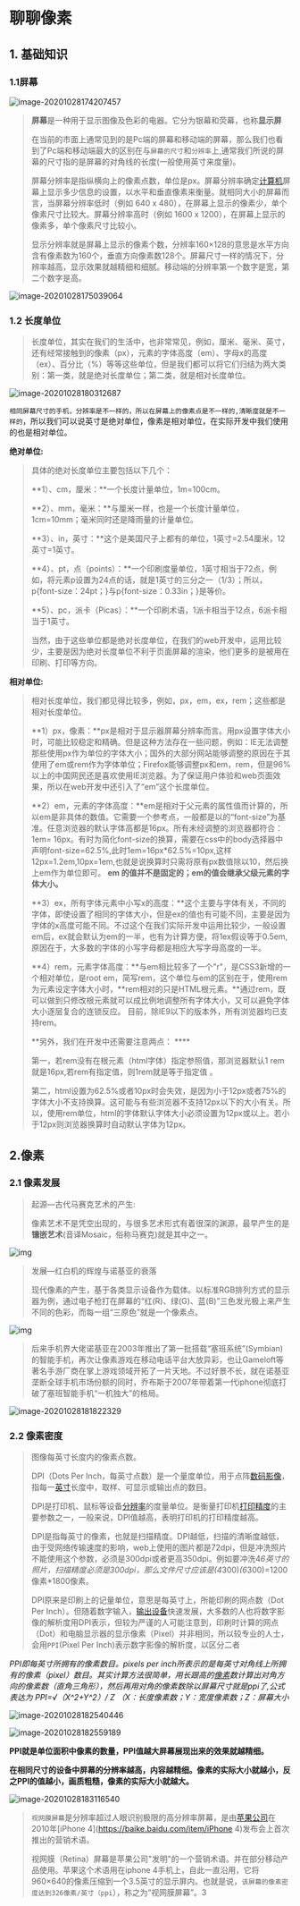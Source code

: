 # 聊聊像素

## 1. 基础知识

### 1.1屏幕

![image-20201028174207457](_media/image-20201028174207457.png)

> **屏幕**是一种用于显示图像及色彩的电器。它分为银幕和荧幕，也称**显示屏**
>
> 在当前的市面上通常见到的是Pc端的屏幕和移动端的屏幕，那么我们也看到了Pc端和移动端最大的区别在与`屏幕的尺寸`和`分辨率`上,通常我们所说的屏幕的尺寸指的是屏幕的对角线的长度(一般使用英寸来度量)。
>
> 屏幕分辨率是指纵横向上的像素点数，单位是px。屏幕分辨率确定[计算机](https://baike.baidu.com/item/计算机/140338)屏幕上显示多少信息的设置，以水平和垂直像素来衡量。就相同大小的屏幕而言，当屏幕分辨率低时（例如 640 x 480），在屏幕上显示的像素少，单个像素尺寸比较大。屏幕分辨率高时（例如 1600 x 1200），在屏幕上显示的像素多，单个像素尺寸比较小。
>
> 显示分辨率就是屏幕上显示的像素个数，分辨率160×128的意思是水平方向含有像素数为160个，垂直方向像素数128个。屏幕尺寸一样的情况下，分辨率越高，显示效果就越精细和细腻。移动端的分辨率第一个数字是宽，第二个数字是高。

![image-20201028175039064](_media/image-20201028175039064.png)

### 1.2  长度单位

> 长度单位，其实在我们的生活中，也非常常见，例如，厘米、毫米、英寸，还有经常接触到的像素（px），元素的字体高度（em）、字母x的高度（ex）、百分比（%）等等这些单位，但是我们都可以将它们归结为两大类别：第一类，就是绝对长度单位；第二类，就是相对长度单位。

![image-20201028180312687](_media/image-20201028180312687.png)

`相同屏幕尺寸的手机，分辨率是不一样的，所以在屏幕上的像素点是不一样的,清晰度就是不一样的`，所以我们可以说英寸是绝对单位，像素是相对单位，在实际开发中我们使用的也是相对单位。

**绝对单位:**

> 具体的绝对长度单位主要包括以下几个：
>
> **1）、cm，厘米：**一个长度计量单位，1m=100cm。
>
> **2）、mm，毫米：**与厘米一样，也是一个长度计量单位，1cm=10mm；毫米同时还是降雨量的计量单位。
>
> **3）、in，英寸：**这个是美国尺子上都有的单位，1英寸=2.54厘米，12英寸=1英寸。
>
> **4）、pt，点（points）：**一个印刷度量单位，1英寸相当于72点，例如，将元素p设置为24点的话，就是1英寸的三分之一（1/3）；所以，p{font-size：24pt；}与p{font-size：0.33in；}是等价。
>
> **5）、pc，派卡（Picas）：**一个印刷术语，1派卡相当于12点，6派卡相当于1英寸。
>
> 当然，由于这些单位都是绝对长度单位，在我们的web开发中，运用比较少，主要是因为绝对长度单位不利于页面屏幕的渲染，他们更多的是被用在印刷、打印等方向。

**相对单位:**

> 相对长度单位，我们都见得比较多，例如，px，em，ex，rem；这些都是相对长度单位。
>
> **1）px，像素：**px是相对于显示器屏幕分辨率而言。用px设置字体大小时，可能比较稳定和精确。但是这种方法存在一些问题，例如：IE无法调整那些使用px作为单位的字体大小；国外的大部分网站能够调整的原因在于其使用了em或rem作为字体单位；Firefox能够调整px和em，rem，但是96%以上的中国网民还是喜欢使用IE浏览器。为了保证用户体验和web页面效果，所以在web开发中还引入了“em”这个长度单位。
>
> **2）em，元素的字体高度：**em是相对于父元素的属性值而计算的，所以em是非具体的数值。它需要一个参考点，一般都是以<body>的“font-size”为基准。任意浏览器的默认字体高都是16px。所有未经调整的浏览器都符合：1em= 16px。有时为简化font-size的换算，需要在css中的body选择器中声明font-size=62.5%,此时1em=16px*62.5%=10px,这样12px=1.2em,10px=1em,也就是说换算时只需将原有px数值除以10，然后换上em作为单位即可。 **em 的值并不是固定的；em的值会继承父级元素的字体大小。**
>
> **3）ex，所有字体元素中小写x的高度：**这个主要与字体有关，不同的字体，即使设置了相同的字体大小，但是ex的值也有可能不同，主要是因为字体的x高度可能不同。不过这个在我们实际开发中运用比较少，一般设置em后，ex就会默认为em的一半，也有为计算方便，将1ex假设等于0.5em,原因在于，大多数的字体的小写字母都是相应大写字母高度的一半。
>
> **4）rem，元素字体高度：**与em相比较多了一个"r"，是CSS3新增的一个相对单位，是root em，简写rem，这个单位与em的区别在于，使用rem为元素设定字体大小时，**rem相对的只是HTML根元素。**通过rem，既可以做到只修改根元素就可以成比例地调整所有字体大小，又可以避免字体大小逐层复合的连锁反应。 目前，除IE9以下的版本外，所有浏览器均已支持rem。
>
> **另外，我们在开发中还需要注意两点： ****
>
> 第一，若rem没有在根元素（html字体）指定参照值，那浏览器默认1 rem就是16px,若rem有指定值，则1rem就是等于指定值 。
>
>  第二，html设置为62.5%或者10px时会失效，是因为小于12px或者75%的字体大小不支持换算。这可能与有些浏览器不支持12px以下的大小有关。所以，使用rem单位，html的字体默认字体大小必须设置为12px或以上。若小于12px则浏览器换算时自动默认字体为12px。

## 2.像素

### 2.1 像素发展

> 起源—古代马赛克艺术的产生:
>
> 像素艺术不是凭空出现的，与很多艺术形式有着很深的渊源，最早产生的是**镶嵌艺术**(音译Mosaic，俗称马赛克)就是其中之一。

![img](_media/v2-19dfb1f64df7cbafc9b6d168bc411ab8_720w.jpg)

> 发展—红白机的辉煌与诺基亚的衰落
>
> 现代像素的产生，基于各类显示设备作为载体。以标准RGB排列方式的显示器为例，通过电子枪打在屏幕的“红(R)、绿(G)、蓝(B)”三色发光极上来产生不同的色彩，而每一组“三原色”就是一个像素点。

![img](_media/v2-b895ba1cad3f275d09b9050c6a07c1ad_720w.jpg)

> 后来手机界大佬诺基亚在2003年推出了第一批搭载“塞班系统”(Symbian)的智能手机，再次让像素游戏在移动电话平台大放异彩，也让Gameloft等著名手游厂商在掌上游戏领域开拓了一片天地。不过好景不长，就在诺基亚垄断全球手机市场份额的同时，乔布斯于2007年带着第一代iphone彻底打破了塞班智能手机“一机独大”的格局。

![image-20201028181822329](_media/image-20201028181822329.png)

### 2.2 像素密度

> 图像每英寸长度内的像素点数。
>
> DPI（Dots Per Inch，每英寸点数）是一个量度单位，用于点阵[数码影像](https://baike.baidu.com/item/数码影像/6208065)，指每一[英寸](https://baike.baidu.com/item/英寸)长度中，取样、可显示或输出点的数目。
>
> DPI是打印机、鼠标等设备[分辨率](https://baike.baidu.com/item/分辨率/213523)的度量单位。是衡量打印机[打印精度](https://baike.baidu.com/item/打印精度/3653721)的主要参数之一，一般来说，DPI值越高，表明打印机的打印精度越高。
>
> DPI是指每英寸的像素，也就是扫描精度。DPI越低，扫描的清晰度越低，由于受网络传输速度的影响，web上使用的图片都是72dpi，但是冲洗照片不能使用这个参数，必须是300dpi或者更高350dpi。例如要冲洗4*6英寸的照片，扫描精度必须是300dpi，那么文件尺寸应该是(4*300)*(6*300)=1200像素*1800像素。
>
> DPI原来是印刷上的记量单位，意思是每英寸上，所能印刷的网点数（Dot Per Inch）。但随着数字输入，[输出设备](https://baike.baidu.com/item/输出设备)快速发展，大多数的人也将数字影像的解析度用DPI表示，但较为严谨的人可能注意到，印刷时计算的网点（Dot）和电脑显示器的显示像素（Pixel）并非相同，所以较专业的人士，会用`PPI`(Pixel Per Inch)表示数字影像的解析度，以区分二者

*PPI即每英寸所拥有的像素数目。pixels per inch所表示的是每英寸对角线上所拥有的像素（pixel）数目。其实计算方法很简单，用长跟高的[像素](https://baike.baidu.com/item/像素)数计算出对角方向的像素数（直角三角形），然后再用对角的像素数除以屏幕尺寸就是ppi了,公式表达为 PPI=√（X^2+Y^2）/ Z （X：长度像素数；Y：宽度像素数；Z：屏幕大小*

![image-20201028182540446](_media/image-20201028182540446.png)

![image-20201028182559189](_media/image-20201028182559189.png)

**PPI就是单位面积中像素的数量，PPI值越大屏幕展现出来的效果就越精细。**

**在相同尺寸的设备中屏幕的分辨率越高，内容越精细。像素的实际大小就越小，反之PPI的值越小，画质粗糙，像素的实际大小就越大。**

![image-20201028183116540](_media/image-20201028183116540.png)

> `视网膜屏幕`是分辨率超过人眼识别极限的高分辨率屏幕，是由[苹果公司](https://baike.baidu.com/item/苹果公司/304038)在2010年[iPhone 4](https://baike.baidu.com/item/iPhone 4)发布会上首次推出的营销术语。
>
> 视网膜（Retina）屏幕是苹果公司"发明"的一个营销术语。并在部分移动产品使用。苹果这个术语用在iphone 4手机上，自此一直沿用，它将960×640的像素压缩到一个3.5英寸的显示屏内。也就是说，`该屏幕的像素密度达到326像素/英寸（ppi`），称之为“视网膜屏幕”。3